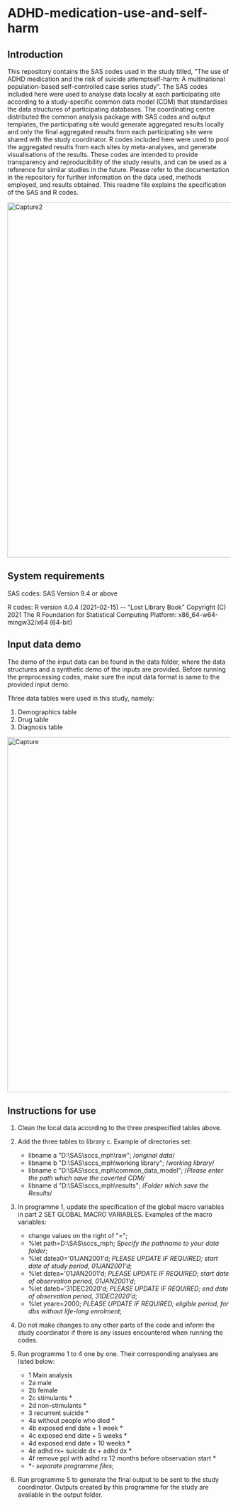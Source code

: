 # ADHD-medication-use-and-self-harm

## Introduction
This repository contains the SAS codes used in the study titled, "The use of ADHD medication and the risk of suicide attemptself-harm: A multinational population-based self-controlled case series study". The SAS codes included here were used to analyse data locally at each participating site according to a study-specific common data model (CDM) that standardises the data structures of participating databases. The coordinating centre distributed the common analysis package with SAS codes and output templates, the participating site would generate aggregated results locally and only the final aggregated results from each participating site were shared with the study coordinator. R codes included here were used to pool the aggregated results from each sites by meta-analyses, and generate visualisations of the results. These codes are intended to provide transparency and reproducibility of the study results, and can be used as a reference for similar studies in the future. Please refer to the documentation in the repository for further information on the data used, methods employed, and results obtained. This readme file explains the specification of the SAS and R codes. 

<img width="800" alt="Capture2" src="https://github.com/user-attachments/assets/5a222d29-45a2-421a-bb1e-26608b1d51d6" />


## System requirements
SAS codes: 
SAS Version 9.4 or above

R codes:
R version 4.0.4 (2021-02-15) -- "Lost Library Book"
Copyright (C) 2021 The R Foundation for Statistical Computing
Platform: x86_64-w64-mingw32/x64 (64-bit)


## Input data demo
The demo of the input data can be found in the data folder, where the data structures and a synthetic demo of the inputs are provided. Before running the preprocessing codes, make sure the input data format is same to the provided input demo.

Three data tables were used in this study, namely:
1. Demographics table
2. Drug table
3. Diagnosis table
<img width="800" alt="Capture" src="https://github.com/user-attachments/assets/4d4cd999-a399-484c-96d8-6b782433a247" />

## Instructions for use
1. Clean the local data according to the three prespecified tables above.
2. Add the three tables to library c. Example of directories set:
   - libname a "D:\SAS\sccs_mph\raw"; /*original data*/
   - libname b "D:\SAS\sccs_mph\working library"; /*working library*/
   - libname c "D:\SAS\sccs_mph\common_data_model";  /*Please enter the path which save the coverted CDM*/
   - libname d "D:\SAS\sccs_mph\results";  /*Folder which save the Results*/
4. In programme 1, update the specification of the global macro variables in part 2 SET GLOBAL MACRO VARIABLES. Examples of the macro variables:
   - 	change values on the right of "=";
   - 	%let path=D:\SAS\sccs_mph; 		*Specify the pathname to your data folder*;
   - 	%let datea0='01JAN2001'd;           	*PLEASE UPDATE IF REQUIRED; start date of study period, 01JAN2001'd*;
   - 	%let datea='01JAN2001'd;           	*PLEASE UPDATE IF REQUIRED; start date of observation period, 01JAN2001'd*;
   - 	%let dateb='31DEC2020'd;          	*PLEASE UPDATE IF REQUIRED; end date of observation period, 31DEC2020'd*;
   - 	%let yeare=2000;                    	*PLEASE UPDATE IF REQUIRED; eligible period, for dbs without life-long enrolment*;
5. Do not make changes to any other parts of the code and inform the study coordinator if there is any issues encountered when running the codes.
6. Run programme 1 to 4 one by one. Their corresponding analyses are listed below:
   - 1 Main analysis
   - 2a male
   - 2b female
   - 2c stimulants *
   - 2d non-stimulants *
   - 3 recurrent suicide *
   - 4a without people who died *
   - 4b exposed end date + 1 week *
   - 4c exposed end date + 5 weeks *
   - 4d exposed end date + 10 weeks *
   - 4e adhd rx+ suicide dx + adhd dx *
   - 4f remove ppl with adhd rx 12 months before observation start *
   - **- separate programme files*;

5. Run programme 5 to generate the final output to be sent to the study coordinator. Outputs created by this programme for the study are available in the output folder.


